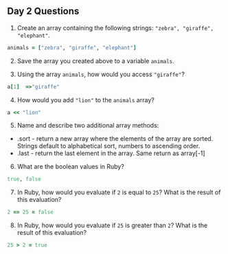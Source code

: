 ## Day 2 Questions

1. Create an array containing the following strings: `"zebra", "giraffe", "elephant"`.
```ruby
animals = ["zebra", "giraffe", "elephant"]
```

2. Save the array you created above to a variable `animals`.

3. Using the array `animals`, how would you access `"giraffe"`?
```ruby
a[1]  =>"giraffe"
```

4. How would you add `"lion"` to the `animals` array?
```ruby
a << "lion"
```

5. Name and describe two additional array methods:

  - .sort - return a new array where the elements of the array are sorted. Strings default to alphabetical sort, numbers to ascending order.
  - .last - return the last element in the array. Same return as array[-1]


6. What are the boolean values in Ruby?
```ruby
true, false
```

7. In Ruby, how would you evaluate if `2` is equal to `25`? What is the result of this evaluation?
```ruby
2 == 25 = false
```

8. In Ruby, how would you evaluate if `25` is greater than `2`? What is the result of this evaluation?
```ruby
25 > 2 = true
```
